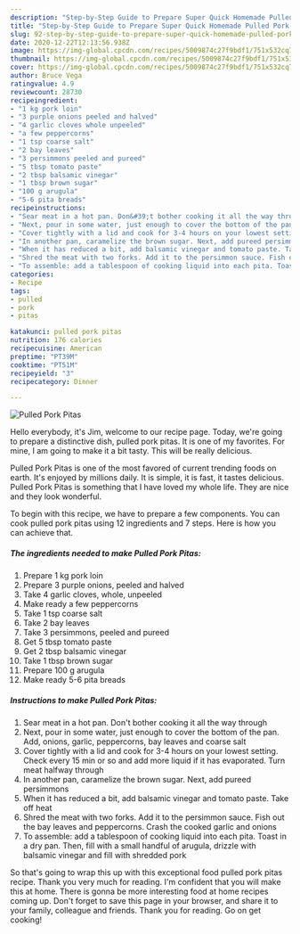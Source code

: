 ```yaml
---
description: "Step-by-Step Guide to Prepare Super Quick Homemade Pulled Pork Pitas"
title: "Step-by-Step Guide to Prepare Super Quick Homemade Pulled Pork Pitas"
slug: 92-step-by-step-guide-to-prepare-super-quick-homemade-pulled-pork-pitas
date: 2020-12-22T12:13:56.938Z
image: https://img-global.cpcdn.com/recipes/5009874c27f9bdf1/751x532cq70/pulled-pork-pitas-recipe-main-photo.jpg
thumbnail: https://img-global.cpcdn.com/recipes/5009874c27f9bdf1/751x532cq70/pulled-pork-pitas-recipe-main-photo.jpg
cover: https://img-global.cpcdn.com/recipes/5009874c27f9bdf1/751x532cq70/pulled-pork-pitas-recipe-main-photo.jpg
author: Bruce Vega
ratingvalue: 4.9
reviewcount: 28730
recipeingredient:
- "1 kg pork loin"
- "3 purple onions peeled and halved"
- "4 garlic cloves whole unpeeled"
- "a few peppercorns"
- "1 tsp coarse salt"
- "2 bay leaves"
- "3 persimmons peeled and pureed"
- "5 tbsp tomato paste"
- "2 tbsp balsamic vinegar"
- "1 tbsp brown sugar"
- "100 g arugula"
- "5-6 pita breads"
recipeinstructions:
- "Sear meat in a hot pan. Don&#39;t bother cooking it all the way through"
- "Next, pour in some water, just enough to cover the bottom of the pan. Add, onions, garlic, peppercorns, bay leaves and coarse salt"
- "Cover tightly with a lid and cook for 3-4 hours on your lowest setting. Check every 15 min or so and add more liquid if it has evaporated. Turn meat halfway through"
- "In another pan, caramelize the brown sugar. Next, add pureed persimmons"
- "When it has reduced a bit, add balsamic vinegar and tomato paste. Take off heat"
- "Shred the meat with two forks. Add it to the persimmon sauce. Fish out the bay leaves and peppercorns. Crash the cooked garlic and onions"
- "To assemble: add a tablespoon of cooking liquid into each pita. Toast in a dry pan. Then, fill with a small handful of arugula, drizzle with balsamic vinegar and fill with shredded pork"
categories:
- Recipe
tags:
- pulled
- pork
- pitas

katakunci: pulled pork pitas 
nutrition: 176 calories
recipecuisine: American
preptime: "PT39M"
cooktime: "PT51M"
recipeyield: "3"
recipecategory: Dinner

---
```



![Pulled Pork Pitas](https://img-global.cpcdn.com/recipes/5009874c27f9bdf1/751x532cq70/pulled-pork-pitas-recipe-main-photo.jpg)

Hello everybody, it's Jim, welcome to our recipe page. Today, we're going to prepare a distinctive dish, pulled pork pitas. It is one of my favorites. For mine, I am going to make it a bit tasty. This will be really delicious.

Pulled Pork Pitas is one of the most favored of current trending foods on earth. It's enjoyed by millions daily. It is simple, it is fast, it tastes delicious. Pulled Pork Pitas is something that I have loved my whole life. They are nice and they look wonderful.




To begin with this recipe, we have to prepare a few components. You can cook pulled pork pitas using 12 ingredients and 7 steps. Here is how you can achieve that.

<!--inarticleads1-->

##### The ingredients needed to make Pulled Pork Pitas:

1. Prepare 1 kg pork loin
1. Prepare 3 purple onions, peeled and halved
1. Take 4 garlic cloves, whole, unpeeled
1. Make ready a few peppercorns
1. Take 1 tsp coarse salt
1. Take 2 bay leaves
1. Take 3 persimmons, peeled and pureed
1. Get 5 tbsp tomato paste
1. Get 2 tbsp balsamic vinegar
1. Take 1 tbsp brown sugar
1. Prepare 100 g arugula
1. Make ready 5-6 pita breads




<!--inarticleads2-->

##### Instructions to make Pulled Pork Pitas:

1. Sear meat in a hot pan. Don&#39;t bother cooking it all the way through
1. Next, pour in some water, just enough to cover the bottom of the pan. Add, onions, garlic, peppercorns, bay leaves and coarse salt
1. Cover tightly with a lid and cook for 3-4 hours on your lowest setting. Check every 15 min or so and add more liquid if it has evaporated. Turn meat halfway through
1. In another pan, caramelize the brown sugar. Next, add pureed persimmons
1. When it has reduced a bit, add balsamic vinegar and tomato paste. Take off heat
1. Shred the meat with two forks. Add it to the persimmon sauce. Fish out the bay leaves and peppercorns. Crash the cooked garlic and onions
1. To assemble: add a tablespoon of cooking liquid into each pita. Toast in a dry pan. Then, fill with a small handful of arugula, drizzle with balsamic vinegar and fill with shredded pork




So that's going to wrap this up with this exceptional food pulled pork pitas recipe. Thank you very much for reading. I'm confident that you will make this at home. There is gonna be more interesting food at home recipes coming up. Don't forget to save this page in your browser, and share it to your family, colleague and friends. Thank you for reading. Go on get cooking!
